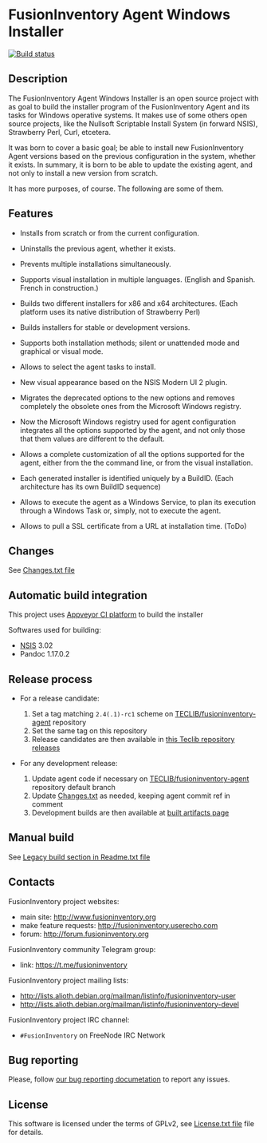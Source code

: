 # FusionInventory Agent Windows Installer

[![Build status](https://ci.appveyor.com/api/projects/status/kgj8wyfygavkipuh?svg=true)](https://ci.appveyor.com/project/teclib/fusioninventory-agent-windows-installer)

## Description

The FusionInventory Agent Windows Installer is an open source project with
as goal to build the installer program of the FusionInventory Agent and its tasks
for Windows operative systems. It makes use of some others open source projects,
like the Nullsoft Scriptable Install System (in forward NSIS), Strawberry Perl,
Curl, etcetera.

It was born to cover a basic goal; be able to install new FusionInventory Agent
versions based on the previous configuration in the system, whether it exists.
In summary, it is born to be able to update the existing agent, and not only to
install a new version from scratch.

It has more purposes, of course. The following are some of them.

## Features

   - Installs from scratch or from the current configuration.

   - Uninstalls the previous agent, whether it exists.

   - Prevents multiple installations simultaneously.

   - Supports visual installation in multiple languages.
        (English and Spanish. French in construction.)

   - Builds two different installers for x86 and x64 architectures.
        (Each platform uses its native distribution of Strawberry Perl)

   - Builds installers for stable or development versions.

   - Supports both installation methods; silent or unattended mode and
     graphical or visual mode.

   - Allows to select the agent tasks to install.

   - New visual appearance based on the NSIS Modern UI 2 plugin.

   - Migrates the deprecated options to the new options and removes completely
     the obsolete ones from the Microsoft Windows registry.

   - Now the Microsoft Windows registry used for agent configuration integrates
     all the options supported by the agent, and not only those that them
     values are different to the default.

   - Allows a complete customization of all the options supported for the
     agent, either from the the command line, or from the visual installation.

   - Each generated installer is identified uniquely by a BuildID.
        (Each architecture has its own BuildID sequence)

   - Allows to execute the agent as a Windows Service, to plan its execution
     through a Windows Task or, simply, not to execute the agent.

   - Allows to pull a SSL certificate from a URL at installation time. (ToDo)

## Changes

See [Changes.txt file](Changes.txt)

## Automatic build integration

This project uses [Appveyor CI platform](https://ci.appveyor.com/project/teclib/fusioninventory-agent-windows-installer) to build the installer

Softwares used for building:

 * [NSIS](http://nsis.sourceforge.net/Download) 3.02
 * Pandoc 1.17.0.2

## Release process

 * For a release candidate:
    1. Set a tag matching `2.4(.1)-rc1` scheme on [TECLIB/fusioninventory-agent](/TECLIB/fusioninventory-agent) repository
    1. Set the same tag on this repository
    1. Release candidates are then available in [this Teclib repository releases](/TECLIB/fusioninventory-agent-windows-installer/releases)

 * For any development release:
    1. Update agent code if necessary on [TECLIB/fusioninventory-agent](/TECLIB/fusioninventory-agent) repository default branch
    1. Update [Changes.txt](Changes.txt) as needed, keeping agent commit ref in comment
    1. Development builds are then available at [built artifacts page](https://ci.appveyor.com/project/teclib/fusioninventory-agent-windows-installer/build/artifacts)

## Manual build

See [Legacy build section in Readme.txt file](Readme.txt)

## Contacts

FusionInventory project websites:

* main site: <http://www.fusioninventory.org>
* make feature requests:
  <http://fusioninventory.userecho.com>
* forum: <http://forum.fusioninventory.org>

FusionInventory community Telegram group:

* link: <https://t.me/fusioninventory>

FusionInventory project mailing lists:

* <http://lists.alioth.debian.org/mailman/listinfo/fusioninventory-user>
* <http://lists.alioth.debian.org/mailman/listinfo/fusioninventory-devel>

FusionInventory project IRC channel:

* `#FusionInventory` on FreeNode IRC Network

## Bug reporting

Please, follow [our bug reporting documetation](http://fusioninventory.org/documentation/bugreport/) to report any issues.

## License

This software is licensed under the terms of GPLv2, see [License.txt file](License.txt) file for
details.
